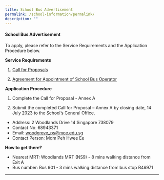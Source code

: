 ```yaml
---
title: School Bus Advertisement
permalink: /school-information/permalink/
description: ""
---
```

#### School Bus Advertisement

To apply, please refer to the Service Requirements and the Application Procedure below.

**Service Requirements**
1.	[Call for Proposals](/files/School%20Bus/call%20for%20proposals%20by%20school_woodgrove%20primary.pdf)
 
2.	[Agreement for Appointment of School Bus Operator](/files/School%20Bus/agreement%20for%20appointment%20of%20school%20bus%20operator_wgps%20sample.pdf)

**Application Procedure**

1. Complete the Call for Proposal - Annex A

2. Submit the completed Call for Proposal – Annex A by closing date, 14 July 2023 to the School’s General Office.

* Address: 2 Woodlands Drive 14 Singapore 738079
* Contact No: 68943371
* Email: woodgrove_ps@moe.edu.sg
* Contact Person: Mdm Peh Hwee Ee


**How to get there?**
* Nearest MRT: Woodlands MRT (NS9) - 8 mins walking distance from Exit A
* Bus number: Bus 901 - 3 mins walking distance from bus stop B46971
****